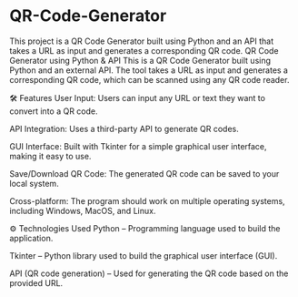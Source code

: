 # QR-Code-Generator
This project is a QR Code Generator built using Python and an API that takes a URL as input and generates a corresponding QR code.
QR Code Generator using Python & API
This is a QR Code Generator built using Python and an external API. The tool takes a URL as input and generates a corresponding QR code, which can be scanned using any QR code reader.

🛠️ Features
User Input: Users can input any URL or text they want to convert into a QR code.

API Integration: Uses a third-party API to generate QR codes.

GUI Interface: Built with Tkinter for a simple graphical user interface, making it easy to use.

Save/Download QR Code: The generated QR code can be saved to your local system.

Cross-platform: The program should work on multiple operating systems, including Windows, MacOS, and Linux.

⚙️ Technologies Used
Python – Programming language used to build the application.

Tkinter – Python library used to build the graphical user interface (GUI).

API (QR code generation) – Used for generating the QR code based on the provided URL.
